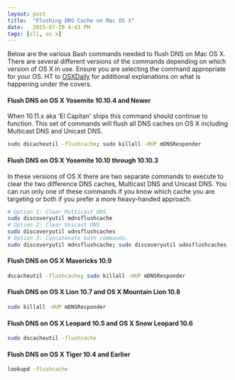 ```yaml
---
layout: post
title:  "Flushing DNS Cache on Mac OS X"
date:   2015-07-20 4:43 PM
tags: [cli, os x]
---
```

Below are the various Bash commands needed to flush DNS on Mac OS X. There are several different versions of the commands depending on which version of OS X in use. Ensure you are selecting the command appropriate for your OS. HT to [OSXDaily](http://osxdaily.com/2014/11/20/flush-dns-cache-mac-os-x/) for additional explanations on what is happening under the covers.

#### Flush DNS on OS X Yosemite 10.10.4 and Newer
When 10.11.x aka 'El Capitan' ships this command should continue to function. This set of commands will flush all DNS caches on OS X including Multicast DNS and Unicast DNS.

~~~bash
sudo dscacheutil -flushcache; sudo killall -HUP mDNSResponder
~~~

#### Flush DNS on OS X Yosemite 10.10 through 10.10.3
In these versions of OS X there are two separate commands to execute to clear the two difference DNS caches, Multicast DNS and Unicast DNS. You can run only one of these commands if you know which cache you are targeting or both if you prefer a more heavy-handed approach.

~~~bash
# Option 1: Clear Multicast DNS
sudo discoveryutil mdnsflushcache
# Option 2: Clear Unicast DNS
sudo discoveryutil udnsflushcaches
# Option 3: Concatenate both commands.
sudo discoveryutil mdnsflushcache; sudo discoveryutil udnsflushcaches
~~~

#### Flush DNS on OS X Mavericks 10.9
~~~bash
dscacheutil -flushcache; sudo killall -HUP mDNSResponder
~~~

#### Flush DNS on OS X Lion 10.7 and OS X Mountain Lion 10.8
~~~bash
sudo killall -HUP mDNSResponder
~~~

#### Flush DNS on OS X Leopard 10.5 and OS X Snow Leopard 10.6
~~~bash
sudo dscacheutil -flushcache
~~~

#### Flush DNS on OS X Tiger 10.4 and Earlier
~~~bash
lookupd -flushcache
~~~
